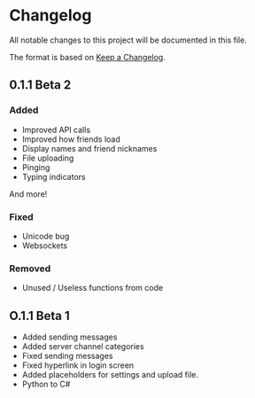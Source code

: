 # Changelog

All notable changes to this project will be documented in this file.

The format is based on [Keep a Changelog](https://keepachangelog.com/en/1.1.0/).
## 0.1.1 Beta 2

### Added
- Improved API calls
- Improved how friends load
- Display names and friend nicknames
- File uploading
- Pinging
- Typing indicators

And more!

### Fixed
- Unicode bug
- Websockets

### Removed
- Unused / Useless functions from code

## O.1.1 Beta 1
- Added sending messages
- Added server channel categories
- Fixed sending messages
- Fixed hyperlink in login screen
- Added placeholders for settings and upload file.
- Python to C#
